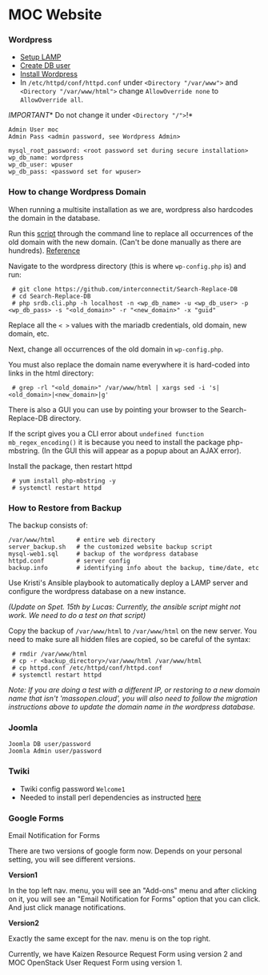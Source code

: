 # MOC Website

### Wordpress
* [Setup LAMP](https://www.digitalocean.com/community/tutorials/how-to-install-linux-apache-mysql-php-lamp-stack-on-centos-7)
* [Create DB user](https://www.digitalocean.com/community/tutorials/how-to-create-a-new-user-and-grant-permissions-in-mysql)
* [Install Wordpress](https://www.digitalocean.com/community/tutorials/how-to-install-wordpress-on-centos-7)
* In `/etc/httpd/conf/httpd.conf` under `<Directory "/var/www">` and `<Directory "/var/www/html">` change `AllowOverride none` to `AllowOverride all`.  

*IMPORTANT** Do not change it under `<Directory "/">`!*

```
Admin User moc
Admin Pass <admin password, see Wordpress Admin>

mysql_root_password: <root password set during secure installation>
wp_db_name: wordpress
wp_db_user: wpuser
wp_db_pass: <password set for wpuser>
```
### How to change Wordpress Domain 
When running a multisite installation as we are, wordpress also hardcodes the domain in the database.

Run this [script](https://github.com/interconnectit/Search-Replace-DB) through the command line to replace all occurrences of the old domain with the new domain. (Can't be done manually as there are hundreds). [Reference](https://codex.wordpress.org/Moving_WordPress#Moving_WordPress_Multisite)

Navigate to the wordpress directory (this is where `wp-config.php` is) and run:
    
     # git clone https://github.com/interconnectit/Search-Replace-DB
     # cd Search-Replace-DB
     # php srdb.cli.php -h localhost -n <wp_db_name> -u <wp_db_user> -p <wp_db_pass> -s "<old_domain>" -r "<new_domain>" -x "guid"

Replace all the `< >` values with the mariadb credentials, old domain, new domain, etc.

Next, change all occurrences of the old domain in `wp-config.php`. 

You must also replace the domain name everywhere it is hard-coded into links in the html directory:

     # grep -rl "<old_domain>" /var/www/html | xargs sed -i 's|<old_domain>|<new_domain>|g'

There is also a GUI you can use by pointing your browser to the Search-Replace-DB directory.

If the script gives you a CLI error about `undefined function mb_regex_encoding()` it is because you need to install the package php-mbstring.  (In the GUI this will appear as a popup about an AJAX error).  

Install the package, then restart httpd
     
     # yum install php-mbstring -y
     # systemctl restart httpd

### How to Restore from Backup
The backup consists of:

    /var/www/html      # entire web directory
    server_backup.sh   # the customized website backup script
    mysql-web1.sql     # backup of the wordpress database
    httpd.conf         # server config
    backup.info        # identifying info about the backup, time/date, etc

Use Kristi's Ansible playbook to automatically deploy a LAMP server and configure the wordpress database on a new instance.

*(Update on Spet. 15th by Lucas: Currently, the ansible script might not work. We need to do a test on that script)*

Copy the backup of `/var/www/html` to `/var/www/html` on the new server.  You need to make sure all hidden files are copied, so be careful of the syntax:

     # rmdir /var/www/html
     # cp -r <backup_directory>/var/www/html /var/www/html
     # cp httpd.conf /etc/httpd/conf/httpd.conf
     # systemctl restart httpd

*Note: If you are doing a test with a different IP, or restoring to a new domain name that isn't 'massopen.cloud', you will also need to follow the migration instructions above to update the domain name in the wordpress database.*

### Joomla 
```
Joomla DB user/password
Joomla Admin user/password 

```

### Twiki
* Twiki config password `Welcome1` 
* Needed to install perl dependencies as instructed [here](http://twiki.org/cgi-bin/view/TWiki/HowToInstallCpanModules)

### Google Forms
Email Notification for Forms

There are two versions of google form now. Depends on your personal setting, you will see different versions.

**Version1**

In the top left nav. menu, you will see an "Add-ons" menu and after clicking on it, you will see an "Email Notification for Forms" option that you can click. And just click manage notifications.

**Version2** 

Exactly the same except for the nav. menu is on the top right. 

Currently, we have Kaizen Resource Request Form using version 2 and MOC OpenStack User Request Form using version 1.

